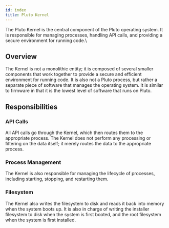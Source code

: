 ```yaml
---
id: index
title: Pluto Kernel
---
```


The Pluto Kernel is the central component of the Pluto operating system.
It is responsible for managing processes, handling API calls, and providing a secure environment for running code.\

## Overview
The Kernel is not a monolithic entity; it is composed of several smaller components that work together to provide a secure and efficient environment for running code.
It is also not a Pluto process, but rather a separate piece of software that manages the operating system.
It is similar to firmware in that it is the lowest level of software that runs on Pluto.  

## Responsibilities

### API Calls
All API calls go through the Kernel, which then routes them to the appropriate process.
The Kernel does not perform any processing or filtering on the data itself; it merely routes the data to the appropriate process.

### Process Management
The Kernel is also responsible for managing the lifecycle of processes, including starting, stopping, and restarting them.

### Filesystem
The Kernel also writes the filesystem to disk and reads it back into memory when the system boots up.
It is also in charge of writing the installer filesystem to disk when the system is first booted, and the root filesystem when the system is first installed.